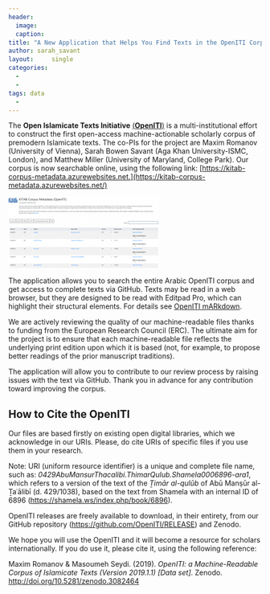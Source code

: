 ```yaml
---
header:
  image: 
  caption: 
title: "A New Application that Helps You Find Texts in the OpenITI Corpus"			
author: sarah_savant		
layout:		single
categories:
  - 
  - 
tags: data
  - 
---
```


The **Open Islamicate Texts Initiative** [(**OpenITI**)](http://kitab-project.org/openiti/) is a multi-institutional effort to construct the first open-access machine-actionable scholarly corpus of premodern Islamicate texts. The co-PIs for the project are Maxim Romanov (University of Vienna), Sarah Bowen Savant (Aga Khan University-ISMC, London), and Matthew Miller (University of Maryland, College Park). Our corpus is now searchable online, using the following link: [https://kitab-corpus-metadata.azurewebsites.net.](https://kitab-corpus-metadata.azurewebsites.net/)



![Image](/images/old_posts/KITABwebsite-300x142.png)



The application allows you to search the entire Arabic OpenITI corpus and get access to complete texts via GitHub. Texts may be read in a web browser, but they are designed to be read with Editpad Pro, which can highlight their structural elements. For details see [OpenITI mARkdown](https://maximromanov.github.io/mARkdown/).



We are actively reviewing the quality of our machine-readable files thanks to funding from the European Research Council (ERC). The ultimate aim for the project is to ensure that each machine-readable file reflects the underlying print edition upon which it is based (not, for example, to propose better readings of the prior manuscript traditions).



The application will allow you to contribute to our review process by raising issues with the text via GitHub. Thank you in advance for any contribution toward improving the corpus.



## **How to Cite the OpenITI**



Our files are based firstly on existing open digital libraries, which we acknowledge in our URIs. Please, do cite URIs of specific files if you use them in your research. 



Note: URI (uniform resource identifier) is a unique and complete file name, such as: *0429AbuMansurThacalibi.ThimarQulub.Shamela0006896-ara1*, which refers to a version of the text of the *Ṯimār al-qulūb* of Abū Manṣūr al-Ṯaʿālibī (d. 429/1038), based on the text from Shamela with an internal ID of 6896 (<https://shamela.ws/index.php/book/6896>).



OpenITI releases are freely available to download, in their entirety, from our GitHub repository (<https://github.com/OpenITI/RELEASE>) and Zenodo.



We hope you will use the OpenITI and it will become a resource for scholars internationally. If you do use it, please cite it, using the following reference: 



Maxim Romanov & Masoumeh Seydi. (2019). *OpenITI: a Machine-Readable Corpus of Islamicate Texts (Version 2019.1.1) \[Data set\]*. Zenodo. <http://doi.org/10.5281/zenodo.3082464> 

